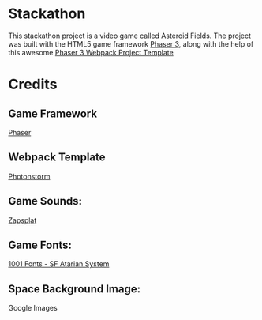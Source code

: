 # Stackathon

This stackathon project is a video game called Asteroid Fields. The project was built with the HTML5 game framework [Phaser 3](https://phaser.io/phaser3), along with the help of this awesome [Phaser 3 Webpack Project Template](https://github.com/photonstorm/phaser3-project-template)

# Credits

## Game Framework

[Phaser](https://phaser.io/phaser3)

## Webpack Template

[Photonstorm](https://github.com/photonstorm/phaser3-project-template)

## Game Sounds:

[Zapsplat](https://www.zapsplat.com)

## Game Fonts:

[1001 Fonts - SF Atarian System](https://www.google.com/search?client=safari&rls=en&q=sf+atarian+system&ie=UTF-8&oe=UTF-8)

## Space Background Image:

Google Images
